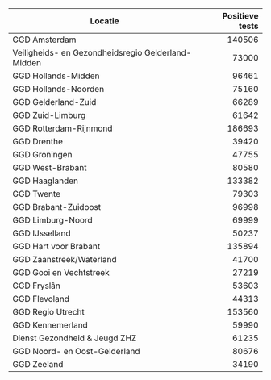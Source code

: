 | Locatie | Positieve tests |
|---------|----------------:|
| GGD Amsterdam                            | 140506 |
| Veiligheids- en Gezondheidsregio Gelderland-Midden | 73000 |
| GGD Hollands-Midden                      | 96461 |
| GGD Hollands-Noorden                     | 75160 |
| GGD Gelderland-Zuid                      | 66289 |
| GGD Zuid-Limburg                         | 61642 |
| GGD Rotterdam-Rijnmond                   | 186693 |
| GGD Drenthe                              | 39420 |
| GGD Groningen                            | 47755 |
| GGD West-Brabant                         | 80580 |
| GGD Haaglanden                           | 133382 |
| GGD Twente                               | 79303 |
| GGD Brabant-Zuidoost                     | 96998 |
| GGD Limburg-Noord                        | 69999 |
| GGD IJsselland                           | 50237 |
| GGD Hart voor Brabant                    | 135894 |
| GGD Zaanstreek/Waterland                 | 41700 |
| GGD Gooi en Vechtstreek                  | 27219 |
| GGD Fryslân                              | 53603 |
| GGD Flevoland                            | 44313 |
| GGD Regio Utrecht                        | 153560 |
| GGD Kennemerland                         | 59990 |
| Dienst Gezondheid & Jeugd ZHZ            | 61235 |
| GGD Noord- en Oost-Gelderland            | 80676 |
| GGD Zeeland                              | 34190 |
